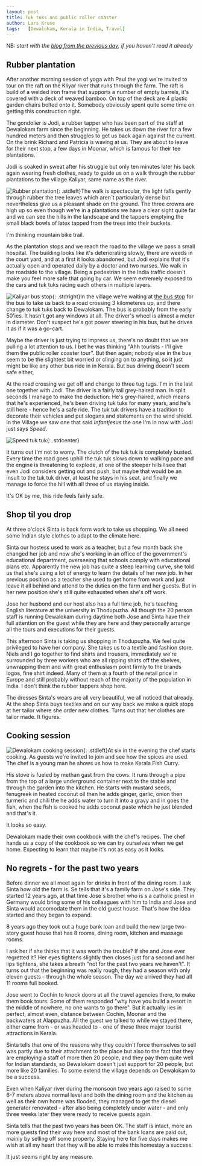 ```yaml
---
layout: post
title: Tuk tuks and public roller coaster
author: Lars Kruse
tags:   [Dewalokam, Kerala in India, Travel]
---
```


NB: _start with the [blog from the previous day](/en/dewalokam+day+2.html), if you haven't read it already_

##  Rubber plantation
After another morning session of yoga with Paul the yogi we're invited to tour on the raft on the Kliyar river that runs through the farm. The raft is build of a welded iron frame that supports a number of empty barrels, it's covered with a deck of weaved bamboo. On top of the deck are 4 plastic garden chairs bolted onto it. Somebody obviously spent quite some time on getting this construction right.

The gondolier is Jodi, a rubber tapper who has been part of the staff at Dewalokam farm since the beginning. He takes us down the river for a few hundred meters and then struggles to get us back again against the current. On the brink Richard and Patricia is waving at us. They are about to leave for their next stop, a few days in Moonar, which is famous for their tee plantations. 

Jodi is soaked in sweat after his struggle but only ten minutes later his back again wearing fresh clothes, ready to guide us on a walk through the rubber plantations to the village Kaliyar, same name as the river.

![Rubber plantation](/images/blog/DSCN0936.JPG){: .stdleft}The walk is spectacular, the light falls gently through rubber the tree leaves which aren´t particularly dense but nevertheless give us a pleasant shade on the ground. The three crowns are high up so even though we're in a plantations we have a clear sight quite far and we can see the hills in the landscape and the tappers emptying the small black bowls of latex tapped from the trees into their buckets.

I'm thinking mountain bike trail.

As the plantation stops and we reach the road to the village we pass a small hospital. The building looks like it's deteriorating slowly, there are weeds in the court yard, and at a first it looks abandoned, but Jodi explains that it's actually open and operated daily by a doctor and two nurses. We walk in the roadside to the village. Being a pedestrian in the India traffic doesn't make you feel more safe that going by car. We seem extremely exposed to the cars and tuk tuks racing each others in multiple layers.

![Kaliyar bus stop](/images/blog/DSCN0952.JPG){: .stdright}In the village we're waiting at [the bus stop](https://www.google.dk/maps/place/Kaliyar+Bus+Stop/@9.9761191,76.7818962,327m/data=!3m1!1e3!4m7!1m4!3m3!1s0x3b07c03491255e6f:0x38e5e17995079852!2sKaliyar+Bus+Stop!3b1!3m1!1s0x3b07c03491255e6f:0x38e5e17995079852) for the bus to take us back to a road crossing 3 kilometeres up, and there change to tuk tuks back to Dewalokam. The bus is probably from the early 50'ies. It hasn't got any windows at all. The driver's wheel is almost a meter in diameter. Don't suspect he's got power steering in his bus, but he drives it as if it was a go-cart. 

Maybe the driver is just trying to impress us, there's no doubt that we are pulling a lot attention to us. I bet he was thinking "Ahh tourists - I'll give them the public roller coaster tour". But then again; nobody else in the bus seem to be the slightest bit worried or clinging on to anything, so it just might be like any other bus ride in in Kerala. But  bus driving doesn't seem safe either,

At the road crossing we get off and change to three tug tugs. I'm in the last one together with Jodi. The driver is a fairly tall grey-haired man. In split seconds I manage to make the deduction: He's grey-haired, which means that he's experienced, he's been driving tuk tuks for many years, and he's still here - hence he's a safe ride. The tuk tuk drivers have a tradition to decorate their vehicles and put slogans and statements on the wind shield. In the Village we saw one that said _Infantjesus_ the one I'm in now with Jodi just says _Speed_. 

![Speed tuk tuk](/images/blog/DSCN0960.JPG){: .stdcenter}

It turns out I'm not to worry. The clutch of the tuk tuk is completely busted. Every time the road goes uphill the tuk tuk slows down to walking pace and the engine is threatening to explode, at one of the steeper hills I see that even Jodi considers getting out and push, but maybe that would be an insult to the tuk tuk driver, at least he stays in his seat, and finally we manage to force the hill with all three of us staying inside. 

It's OK by me, this ride feels fairly safe.

## Shop til you drop
At three o'clock Sinta is back form work to take us shopping. We all need some Indian style clothes to adapt to the climate here. 

Sinta our hostess used to work as a teacher, but a few month back she changed her job and now she's working in an office of the government's educational department, overseeing that schools comply with educational plans etc. Apparently the new job has quite a steep learning curve, she told us that she's using a lot of energy to learn the details of her new job. In her previous position as a teacher she used to get home from work and just leave it all behind and attend to the duties on the farm and her guests. But in her new position she's still quite exhausted when she's off work.

Jose her husbond and our host also has a full time job, he's teaching English literature at the university in Thodupuzha. All though the 20 person staff is running Dewalokam during daytime both Jose and Sinta have their full attention on the guest while they are here and they personally arrange all the tours and executions for their guests.

This afternoon Sinta is taking us shopping in Thodupuzha. We feel quite privileged to have her company. She takes us to a textile and fashion store. Niels and I go together to find shirts and trousers, immediately we're surrounded by three workers who are all ripping shirts off the shelves, unwrapping them and with great enthusiasm point firmly to the brands logos, fine shirt indeed. Many of them at a fourth of the retail price in Europe and still probably without reach of the majority of the population in India. I don't think the rubber tappers shop here.

The dresses Sinta's wears are all very beautiful, we all noticed that already. At the shop Sinta buys textiles and on our way back we make a quick stops at her tailor where she  order new clothes. Turns out that her clothes are tailor made. It figures.

## Cooking session
![Dewalokam cooking session](/images/blog/DSCN0915.JPG){: .stdleft}At six in the evening the chef starts cooking. As guests we're invited to join and see how the spices are used. The chef is a young man he shows us how to make Kerala Fish Curry.

His stove is fueled by methan gast from the cows. It runs through a pipe from the top of a large underground container next to the stable and through the garden into the kitchen. He starts with mustard seeds, fenugreek in heated coconut oil then he adds ginger, garlic, onion then turmeric and chili the he adds water to turn it into a gravy and in goes the fish, when the fish is cooked he adds coconut paste which he just blended and that's it.

It looks so easy.

Dewalokam made their own cookbook with the chef's recipes. The chef hands us a copy of the cookbook so we can try ourselves when we get home. Expecting to learn that maybe it's not as easy as it looks.

## No regrets - for the past two years
Before dinner we all meet again for drinks in front of the dining room. I ask Sinta how old the farm is. Se tells that it's a family farm on Jose's side. They started 12 years ago, at that time Jose´s brother who is s a catholic priest in Germany would bring some of his colleagues with him to India and Jose and Sinta would accomodate them in the old guest house. That's how the idea started and they began to expand.

8 years ago they took out a huge bank loan and build the new large two-story guest house that has 8 rooms, dining room, kitchen and massage rooms.

I ask her if she thinks that it was worth the trouble? If she and Jose ever regretted it? Her eyes tightens slightly then closes just for a second and her lips tightens, she takes a breath "not for the past two years we haven't". It turns out that the beginning was really rough, they had a season with only eleven guests - through the whole season. The day we arrived they had all 11 rooms full booked.

Jose went to Cochin to knock doors at all the travel agencies there, to make them book tours. Some of them responded "why have you build a resort in the middle of nowhere, no one wants to go there". But it actually lies in perfect, almost even, distance between Cochin, Moonar and the backwaters at Alappuzha. All the guest we talked to while we stayed there, either came from - or was headed to - one of these three major tourist attractions in Kerala.

Sinta tells that one of the reasons why they couldn't force themselves to sell was partly due to their attachment to the place but also to the fact that they are employing a staff of more then 20 people, and they pay them quite well for Indian standards, so Dewalokam  doesn't just support for 20 people, but more like 20 families. To some extend the village depends on Dewalokam to be a success.

Even when Kaliyar river during the monsoon two years ago raised to some 6-7 meters above normal level and both the dining room and the kitchen as well as their own home was flooded, they managed to get the diesel generator renovated - after also being completely under water - and only three weeks later they were ready to receive guests again.

Sinta tells that the past two years has been OK. The staff is intact, more an more guests find their way here and most of the bank loans are paid out, mainly by selling off some property. Staying here for five days makes me wish at all my heart that they will be able to make this homestay a success. 

It just seems right by any measure. 